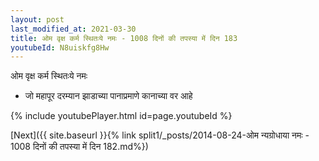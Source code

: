 ```yaml
---
layout: post
last_modified_at: 2021-03-30
title: ओम वृक्ष कर्म स्थितःये नमः - 1008 दिनों की तपस्या में दिन 183
youtubeId: N8uiskfg8Hw
---
```

 
 
 ओम वृक्ष कर्म स्थितःये नमः  
 
 -  जो महापूर दरम्यान झाडाच्या पानाप्रमाणे कानाच्या वर आहे 
 
  
 
  
 
 
 
 
 
 


{% include youtubePlayer.html id=page.youtubeId %}
 
[Next]({{ site.baseurl }}{% link  split1/_posts/2014-08-24-ओम न्यग्रोधाया नमः - 1008 दिनों की तपस्या में दिन 182.md%})
 
